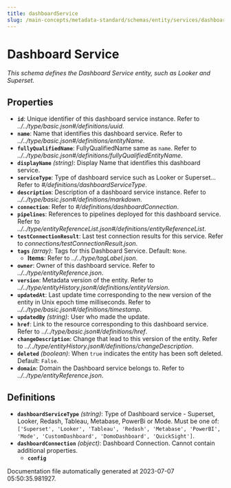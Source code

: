 ```yaml
---
title: dashboardService
slug: /main-concepts/metadata-standard/schemas/entity/services/dashboardservice
---
```


# Dashboard Service

*This schema defines the Dashboard Service entity, such as Looker and Superset.*

## Properties

- **`id`**: Unique identifier of this dashboard service instance. Refer to *../../type/basic.json#/definitions/uuid*.
- **`name`**: Name that identifies this dashboard service. Refer to *../../type/basic.json#/definitions/entityName*.
- **`fullyQualifiedName`**: FullyQualifiedName same as `name`. Refer to *../../type/basic.json#/definitions/fullyQualifiedEntityName*.
- **`displayName`** *(string)*: Display Name that identifies this dashboard service.
- **`serviceType`**: Type of dashboard service such as Looker or Superset... Refer to *#/definitions/dashboardServiceType*.
- **`description`**: Description of a dashboard service instance. Refer to *../../type/basic.json#/definitions/markdown*.
- **`connection`**: Refer to *#/definitions/dashboardConnection*.
- **`pipelines`**: References to pipelines deployed for this dashboard service. Refer to *../../type/entityReferenceList.json#/definitions/entityReferenceList*.
- **`testConnectionResult`**: Last test connection results for this service. Refer to *connections/testConnectionResult.json*.
- **`tags`** *(array)*: Tags for this Dashboard Service. Default: `None`.
  - **Items**: Refer to *../../type/tagLabel.json*.
- **`owner`**: Owner of this dashboard service. Refer to *../../type/entityReference.json*.
- **`version`**: Metadata version of the entity. Refer to *../../type/entityHistory.json#/definitions/entityVersion*.
- **`updatedAt`**: Last update time corresponding to the new version of the entity in Unix epoch time milliseconds. Refer to *../../type/basic.json#/definitions/timestamp*.
- **`updatedBy`** *(string)*: User who made the update.
- **`href`**: Link to the resource corresponding to this dashboard service. Refer to *../../type/basic.json#/definitions/href*.
- **`changeDescription`**: Change that lead to this version of the entity. Refer to *../../type/entityHistory.json#/definitions/changeDescription*.
- **`deleted`** *(boolean)*: When `true` indicates the entity has been soft deleted. Default: `False`.
- **`domain`**: Domain the Dashboard service belongs to. Refer to *../../type/entityReference.json*.
## Definitions

- **`dashboardServiceType`** *(string)*: Type of Dashboard service - Superset, Looker, Redash, Tableau, Metabase, PowerBi or Mode. Must be one of: `['Superset', 'Looker', 'Tableau', 'Redash', 'Metabase', 'PowerBI', 'Mode', 'CustomDashboard', 'DomoDashboard', 'QuickSight']`.
- **`dashboardConnection`** *(object)*: Dashboard Connection. Cannot contain additional properties.
  - **`config`**


Documentation file automatically generated at 2023-07-07 05:50:35.981927.
